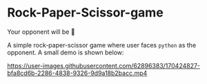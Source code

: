 # Rock-Paper-Scissor-game
Your opponent will be 🐍

A simple rock-paper-scissor game where user faces ```python``` as the opponent.
A small demo is shown below:

https://user-images.githubusercontent.com/62896383/170424827-bfa8cd6b-2286-4838-9326-9d9a18b2bacc.mp4

